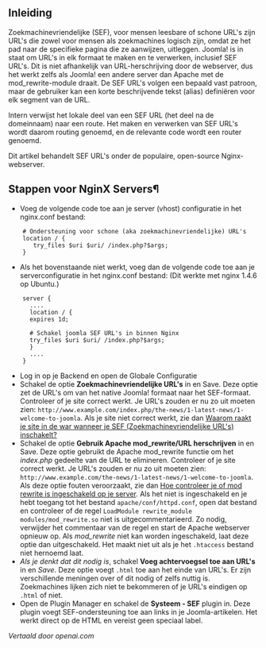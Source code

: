 <!-- Filename: Enabling_Search_Engine_Friendly_(SEF)_URLs_on_Nginx / Display title: SEF URL's op Nginx  -->

## Inleiding

Zoekmachinevriendelijke (SEF), voor mensen leesbare of schone URL's zijn URL's die zowel voor mensen als zoekmachines logisch zijn, omdat ze het pad naar de specifieke pagina die ze aanwijzen, uitleggen. Joomla! is in staat om URL's in elk formaat te maken en te verwerken, inclusief SEF URL's. Dit is niet afhankelijk van URL-herschrijving door de webserver, dus het werkt zelfs als Joomla! een andere server dan Apache met de mod_rewrite-module draait. De SEF URL's volgen een bepaald vast patroon, maar de gebruiker kan een korte beschrijvende tekst (alias) definiëren voor elk segment van de URL.

Intern verwijst het lokale deel van een SEF URL (het deel na de domeinnaam) naar een route. Het maken en verwerken van SEF URL's wordt daarom routing genoemd, en de relevante code wordt een router genoemd.

Dit artikel behandelt SEF URL's onder de populaire, open-source Nginx-webserver.

## Stappen voor NginX Servers¶

- Voeg de volgende code toe aan je server (vhost) configuratie in het nginx.conf bestand:

```
    # Ondersteuning voor schone (aka zoekmachinevriendelijke) URL's
    location / {
       try_files $uri $uri/ /index.php?$args;
    }
```
- Als het bovenstaande niet werkt, voeg dan de volgende code toe aan je serverconfiguratie in het nginx.conf bestand: (Dit werkte met nginx 1.4.6 op Ubuntu.)
```
    server {
      ....
      location / {
      expires 1d;

      # Schakel joomla SEF URL's in binnen Nginx
      try_files $uri $uri/ /index.php?$args;
      }
      ....
    }
```
- Log in op je Backend en open de Globale Configuratie
- Schakel de optie **Zoekmachinevriendelijke URL's** in en Save. Deze optie zet de URL's om van het native Joomla! formaat naar het SEF-formaat. Controleer of je site correct werkt. Je URL's zouden er nu zo uit moeten zien: `http://www.example.com/index.php/the-­news/1-­latest­-news/1­-welcome­-to­-joomla`. Als je site niet correct werkt, zie dan [Waarom raakt je site in de war wanneer je SEF (Zoekmachinevriendelijke URL's) inschakelt?](https://docs.joomla.org/Why_does_your_site_get_messed_up_when_you_turn_on_SEF_(Search_Engine_Friendly_URLs)%3F)
- Schakel de optie **Gebruik Apache mod_rewrite/URL herschrijven** in en Save. Deze optie gebruikt de Apache mod_rewrite functie om het *index.php* gedeelte van de URL te elimineren. Controleer of je site correct werkt. Je URL's zouden er nu zo uit moeten zien: `http://www.example.com/the-­news/1­-latest-­news/1-­welcome-­to­-joomla`. Als deze optie fouten veroorzaakt, zie dan [Hoe controleer je of mod rewrite is ingeschakeld op je server](https://docs.joomla.org/How_to_check_if_mod_rewrite_is_enabled_on_your_server). Als het niet is ingeschakeld en je hebt toegang tot het bestand `apache/conf/httpd.conf`, open dat bestand en controleer of de regel `LoadModule rewrite_module modules/mod_rewrite.so` niet is uitgecommentarieerd. Zo nodig, verwijder het commentaar van de regel en start de Apache webserver opnieuw op. Als *mod_rewrite* niet kan worden ingeschakeld, laat deze optie dan uitgeschakeld. Het maakt niet uit als je het `.htaccess` bestand niet hernoemd laat.
- *Als je denkt dat dit nodig is*, schakel **Voeg achtervoegsel toe aan URL's** in en *Save*. Deze optie voegt `.html` toe aan het einde van URL's. Er zijn verschillende meningen over of dit nodig of zelfs nuttig is. Zoekmachines lijken zich niet te bekommeren of je URL's eindigen op `.html` of niet.
- Open de Plugin Manager en schakel de **Systeem - SEF** plugin in. Deze plugin voegt SEF-ondersteuning toe aan links in je Joomla-artikelen. Het werkt direct op de HTML en vereist geen speciaal label.

*Vertaald door openai.com*


